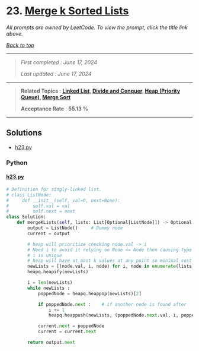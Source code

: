# 23. [Merge k Sorted Lists](<https://leetcode.com/problems/merge-k-sorted-lists>)

*All prompts are owned by LeetCode. To view the prompt, click the title link above.*

*[Back to top](<../README.md>)*

------

> *First completed : June 17, 2024*
>
> *Last updated : June 17, 2024*

------

> **Related Topics** : **[Linked List](<by_topic/Linked List.md>), [Divide and Conquer](<by_topic/Divide and Conquer.md>), [Heap (Priority Queue)](<by_topic/Heap (Priority Queue).md>), [Merge Sort](<by_topic/Merge Sort.md>)**
>
> **Acceptance Rate** : **55.13 %**

------

## Solutions

- [h23.py](<../my-submissions/h23.py>)
### Python
#### [h23.py](<../my-submissions/h23.py>)
```Python
# Definition for singly-linked list.
# class ListNode:
#     def __init__(self, val=0, next=None):
#         self.val = val
#         self.next = next
class Solution:
    def mergeKLists(self, lists: List[Optional[ListNode]]) -> Optional[ListNode]:
        output = ListNode()     # Dummy node
        current = output

        # heap will prioritize checking node.val -> i
        # Need i to avoid it relying on Node <= Node then causing type errors
        # i is unique
        # heap will have at most k values at any point so minimal cost for operations
        newLists = [(node.val, i, node) for i, node in enumerate(lists) if node]
        heapq.heapify(newLists)

        i = len(newLists)
        while newLists :
            poppedNode = heapq.heappop(newLists)[2]

            if poppedNode.next :    # if another node is found after
                i += 1
                heapq.heappush(newLists, (poppedNode.next.val, i, poppedNode.next))

            current.next = poppedNode
            current = current.next

        return output.next
```

